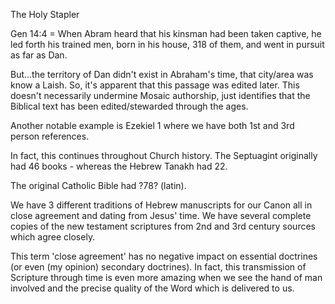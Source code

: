 The Holy Stapler


Gen 14:4 = When Abram heard that his kinsman had been taken captive, he led forth his trained men, born in his house, 318 of them, and went in pursuit as far as Dan.


But...the territory of Dan didn't exist in Abraham's time, that city/area was know a Laish.
So, it's apparent that this passage was edited later.
This doesn't necessarily undermine Mosaic authorship, just identifies that the Biblical text has been edited/stewarded through the ages.

Another notable example is Ezekiel 1 where we have both 1st and 3rd person references.

In fact, this continues throughout Church history.
The Septuagint originally had 46 books - whereas the Hebrew Tanakh had 22.

The original Catholic Bible had ?78? (latin).

We have 3 different traditions of Hebrew manuscripts for our Canon all in close agreement and dating from Jesus' time.
We have several complete copies of the new testament scriptures from 2nd and 3rd century sources which agree closely.

This term 'close agreement' has no negative impact on essential doctrines (or even (my opinion) secondary doctrines).
In fact, this transmission of Scripture through time is even more amazing when we see the hand of man involved and the precise quality of the Word which is delivered to us.

